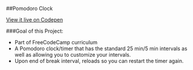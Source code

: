 ##Pomodoro Clock

[View it live on Codepen](http://codepen.io/kmulligan/full/LRVZyJ/)

###Goal of this Project:
* Part of FreeCodeCamp curriculum
* A Pomodoro clock/timer that has the standard 25 min/5 min intervals as well as allowing you to customize your intervals. 
* Upon end of break interval, reloads so you can restart the timer again.

